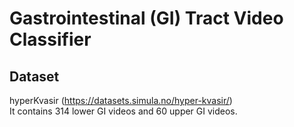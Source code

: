 # Gastrointestinal (GI) Tract Video Classifier
## Dataset
hyperKvasir (https://datasets.simula.no/hyper-kvasir/) <br>
It contains 314 lower GI videos and 60 upper GI videos. <be>




